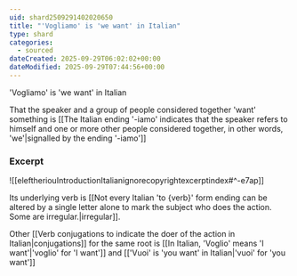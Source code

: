 ```yaml
---
uid: shard2509291402020650
title: "'Vogliamo' is 'we want' in Italian"
type: shard
categories:
  - sourced
dateCreated: 2025-09-29T06:02:02+00:00
dateModified: 2025-09-29T07:44:56+00:00
---
```

'Vogliamo' is 'we want' in Italian

 That the speaker and a group of people considered together 'want' something is [[The Italian ending '-iamo' indicates that the speaker refers to himself and one or more other people considered together, in other words, 'we'|signalled by the ending '-iamo']]

### Excerpt
![[eleftheriouIntroductionItalianignorecopyrightexcerptindex#^-e7ap]]

Its underlying verb is [[Not every Italian 'to {verb}' form ending can be altered by a single letter alone to mark the subject who does the action. Some are irregular.|irregular]].

Other [[Verb conjugations to indicate the doer of the action in Italian|conjugations]] for the same root is [[In Italian, 'Voglio' means 'I want'|'voglio' for 'I want']] and [['Vuoi' is 'you want' in Italian|'vuoi' for 'you want']]